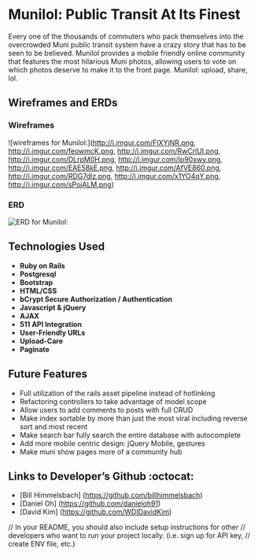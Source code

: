 # Munilol: Public Transit At Its Finest

Every one of the thousands of commuters who pack themselves into the overcrowded Muni public transit system have a crazy story that has to be seen to be believed. Munilol provides a mobile friendly online community that features the most hilarious Muni photos, allowing users to vote on which photos deserve to make it to the front page. Munilol: upload, share, lol.

## Wireframes and ERDs

### Wireframes

![wireframes for Munilol:](http://i.imgur.com/FIXYjNR.png, http://i.imgur.com/feowmcK.png, http://i.imgur.com/RwCrlUI.png, http://i.imgur.com/DLrpM0H.png, http://i.imgur.com/Ip90xwy.png, http://i.imgur.com/EAE58kE.png, http://i.imgur.com/AfVE860.png, http://i.imgur.com/RDG7dlz.png, http://i.imgur.com/x1YO4qY.png, http://i.imgur.com/sPojALM.png)

### ERD

![ERD for Munilol:](http://i.imgur.com/t4HCFeb.jpg "ERD for Munilol")

## Technologies Used

* **Ruby on Rails**
* **Postgresql**
* **Bootstrap**
* **HTML/CSS**
* **bCrypt Secure Authorization / Authentication**
* **Javascript & jQuery**
* **AJAX**
* **511 API Integration**
* **User-Friendly URLs**
* **Upload-Care**
* **Paginate**

## Future Features
* Full utilization of the rails asset pipeline instead of hotlinking
* Refactoring controllers to take advantage of model scope
* Allow users to add comments to posts with full CRUD
* Make index sortable by more than just the most viral including reverse sort and most recent
* Make search bar fully search the entire database with autocomplete
* Add more mobile centric design: jQuery Mobile, gestures
* Make muni show pages more of a community hub

## Links to Developer’s Github :octocat:
* [Bill Himmelsbach] (https://github.com/billhimmelsbach)
* [Daniel Oh] (https://github.com/danieloh91)
* [David Kim] (https://github.com/WDIDavidKim)

// In your README, you should also include setup instructions for other
// developers who want to run your project locally. (i.e. sign up for API key,
// create ENV file, etc.)
